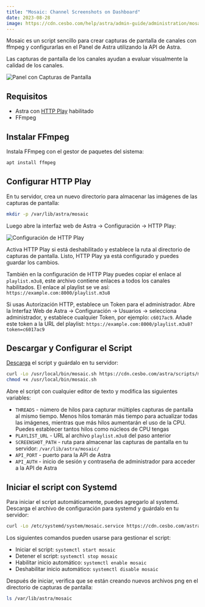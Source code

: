 ```yaml
---
title: "Mosaic: Channel Screenshots on Dashboard"
date: 2023-08-28
image: https://cdn.cesbo.com/help/astra/admin-guide/administration/mosaic/dashboard.png
---
```


Mosaic es un script sencillo para crear capturas de pantalla de canales con ffmpeg y configurarlas en el Panel de Astra utilizando la API de Astra.

Las capturas de pantalla de los canales ayudan a evaluar visualmente la calidad de los canales.

![Panel con Capturas de Pantalla](https://cdn.cesbo.com/help/astra/admin-guide/administration/mosaic/dashboard.png)

## Requisitos

- Astra con [HTTP Play](/en/astra/delivery-http/http-play/) habilitado
- FFmpeg

## Instalar FFmpeg

Instala FFmpeg con el gestor de paquetes del sistema:

```sh
apt install ffmpeg
```

## Configurar HTTP Play

En tu servidor, crea un nuevo directorio para almacenar las imágenes de las capturas de pantalla:

```sh
mkdir -p /var/lib/astra/mosaic
```

Luego abre la interfaz web de Astra -> Configuración -> HTTP Play:

![Configuración de HTTP Play](https://cdn.cesbo.com/help/astra/admin-guide/administration/mosaic/http-play.png)

Activa HTTP Play si está deshabilitado y establece la ruta al directorio de capturas de pantalla. Listo, HTTP Play ya está configurado y puedes guardar los cambios.

También en la configuración de HTTP Play puedes copiar el enlace al `playlist.m3u8`, este archivo contiene enlaces a todos los canales habilitados. El enlace al playlist se ve así: `https://example.com:8000/playlist.m3u8`

Si usas Autorización HTTP, establece un Token para el administrador. Abre la Interfaz Web de Astra -> Configuración -> Usuarios -> selecciona administrador, y establece cualquier Token, por ejemplo: `c6017ac9`. Añade este token a la URL del playlist: `https://example.com:8000/playlist.m3u8?token=c6017ac9`

## Descargar y Configurar el Script

[Descarga](https://cdn.cesbo.com/astra/scripts/mosaic/mosaic.sh) el script y guárdalo en tu servidor:

```sh
curl -Lo /usr/local/bin/mosaic.sh https://cdn.cesbo.com/astra/scripts/mosaic/mosaic.sh
chmod +x /usr/local/bin/mosaic.sh
```

Abre el script con cualquier editor de texto y modifica las siguientes variables:

- `THREADS` - número de hilos para capturar múltiples capturas de pantalla al mismo tiempo. Menos hilos tomarán más tiempo para actualizar todas las imágenes, mientras que más hilos aumentarán el uso de la CPU. Puedes establecer tantos hilos como núcleos de CPU tengas
- `PLAYLIST_URL` - URL al archivo `playlist.m3u8` del paso anterior
- `SCREENSHOT_PATH` - ruta para almacenar las capturas de pantalla en tu servidor: `/var/lib/astra/mosaic/`
- `API_PORT` - puerto para la API de Astra
- `API_AUTH` - inicio de sesión y contraseña de administrador para acceder a la API de Astra

## Iniciar el script con Systemd

Para iniciar el script automáticamente, puedes agregarlo al systemd. Descarga el archivo de configuración para systemd y guárdalo en tu servidor:

```sh
curl -Lo /etc/systemd/system/mosaic.service https://cdn.cesbo.com/astra/scripts/mosaic/mosaic.service
```

Los siguientes comandos pueden usarse para gestionar el script:

- Iniciar el script: `systemctl start mosaic`
- Detener el script: `systemctl stop mosaic`
- Habilitar inicio automático: `systemctl enable mosaic`
- Deshabilitar inicio automático: `systemctl disable mosaic`

Después de iniciar, verifica que se están creando nuevos archivos png en el directorio de capturas de pantalla:

```sh
ls /var/lib/astra/mosaic
```